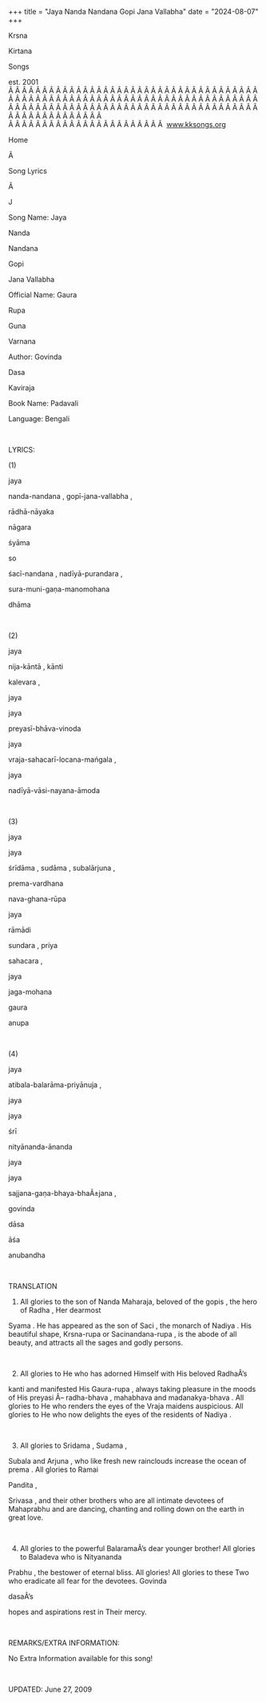 +++ 
title = "Jaya Nanda Nandana Gopi Jana Vallabha"
date = "2024-08-07"
+++

Krsna
 
Kirtana
 
Songs

est. 2001
Â Â Â Â Â Â Â Â Â Â Â Â Â Â Â Â Â Â Â Â Â Â Â Â Â Â Â Â Â Â Â Â Â Â Â Â Â Â Â Â Â Â Â Â Â Â Â Â Â Â Â Â Â Â Â Â Â Â Â Â Â Â Â Â Â Â Â Â Â Â Â Â Â Â Â Â Â Â Â Â Â Â Â Â Â Â Â Â Â Â Â Â Â Â Â Â Â Â Â Â Â Â Â Â Â Â Â Â Â Â Â Â Â Â Â Â Â Â Â Â Â Â Â Â Â  
Â Â Â Â Â Â Â Â Â Â Â Â Â Â Â Â Â Â Â Â Â Â Â  
www.kksongs.org








Home


Ã 
 
Song Lyrics
 
Ã 
 
J


Song Name: 
Jaya
 
Nanda
 
Nandana
 
Gopi

Jana 
Vallabha


Official Name: 
Gaura
 
Rupa
 
Guna
 
Varnana


Author: 
Govinda
 
Dasa
 
Kaviraja


Book Name: 
Padavali


Language: 
Bengali


 


LYRICS:


(1)


jaya
 
nanda-nandana
, 
gopī-jana-vallabha
,


rādhā-nāyaka
 
nāgara
 
śyāma


so
 
śacī-nandana
, 
nadīyā-purandara
,


sura-muni-gaṇa-manomohana
 
dhāma


 


(2)


jaya
 
nija-kāntā
, 
kānti
 
kalevara
,


jaya
 
jaya
 
preyasī-bhāva-vinoda


jaya
 
vraja-sahacarī-locana-mańgala
,


jaya
 
nadīyā-vāsi-nayana-āmoda


 


(3)


jaya
 
jaya
 
śrīdāma
, 
sudāma
, 
subalārjuna
,


prema-vardhana
 
nava-ghana-rūpa


jaya
 
rāmādi
 
sundara
, 
priya
 
sahacara
,


jaya
 
jaga-mohana
 
gaura
 
anupa


 


(4)


jaya
 
atibala-balarāma-priyānuja
,


jaya
 
jaya
 
śrī
 
nityānanda-ānanda


jaya
 
jaya
 
sajjana-gaṇa-bhaya-bhaÃ±jana
,


govinda
 
dāsa
 
āśa
 
anubandha


 


TRANSLATION


1) All glories to the son
of 
Nanda
 Maharaja, beloved of the 
gopis
,
the hero of 
Radha
, Her 
dearmost


Syama
. He has appeared as the son of 
Saci
, the monarch of 
Nadiya
. His
beautiful shape, 
Krsna-rupa
 or 
Sacinandana-rupa
,
is the abode of all beauty, and attracts all the sages and godly persons.


 


2) All glories to He who
has adorned Himself with His beloved 
RadhaÂ’s
 
kanti
 and manifested His 
Gaura-rupa
,
always taking pleasure in the moods of His 
preyasi
 Â– 
radha-bhava
, 
mahabhava
 and 
madanakya-bhava
. All glories to He who renders the eyes of
the 
Vraja
 maidens auspicious. All glories to He who
now delights the eyes of the residents of 
Nadiya
.


 


3) All
glories to 
Sridama
, 
Sudama
,

Subala
 and 
Arjuna
, who like
fresh new 
rainclouds
 increase the ocean of 
prema
.
All glories to 
Ramai
 
Pandita
,

Srivasa
, and their other brothers who are all
intimate devotees of 
Mahaprabhu
 and are dancing,
chanting and rolling down on the earth in great love.


 


4) All glories to the
powerful 
BalaramaÂ’s
 dear younger brother! All glories
to 
Baladeva
 who is 
Nityananda


Prabhu
, the 
bestower
 of
eternal bliss. All glories! All glories to these Two who eradicate all fear for
the devotees. 
Govinda
 
dasaÂ’s

hopes and aspirations rest in 
Their
 mercy.


 


REMARKS/EXTRA INFORMATION:


No
Extra Information available for this song!


 


UPDATED: 
June 27, 2009